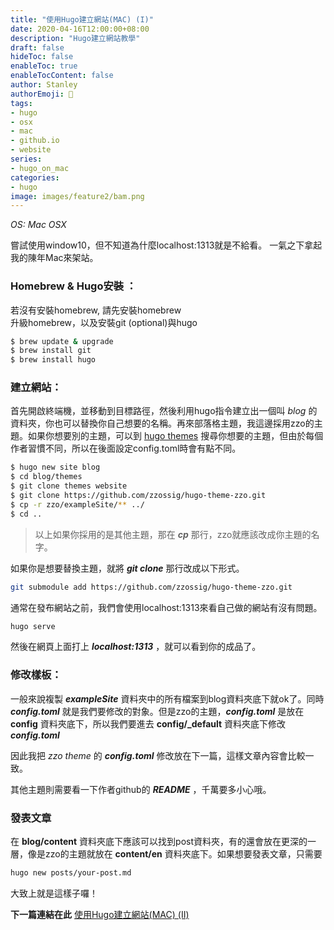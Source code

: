 ```yaml
---
title: "使用Hugo建立網站(MAC) (I)"
date: 2020-04-16T12:00:00+08:00
description: "Hugo建立網站教學"
draft: false
hideToc: false
enableToc: true
enableTocContent: false
author: Stanley
authorEmoji: 🎅
tags:
- hugo
- osx
- mac
- github.io
- website
series:
- hugo_on_mac
categories:
- hugo
image: images/feature2/bam.png
---
```


_OS: Mac OSX_

嘗試使用window10，但不知道為什麼localhost:1313就是不給看。
一氣之下拿起我的陳年Mac來架站。

### Homebrew & Hugo安裝 ：

若沒有安裝homebrew, 請先安裝homebrew  
升級homebrew，以及安裝git (optional)與hugo
```Bash
$ brew update & upgrade
$ brew install git
$ brew install hugo
```  


### 建立網站：

首先開啟終端機，並移動到目標路徑，然後利用hugo指令建立出一個叫 _blog_ 的資料夾，你也可以替換你自己想要的名稱。再來部落格主題，我這邊採用zzo的主題。如果你想要別的主題，可以到 [hugo themes](https://themes.gohugo.io/) 搜尋你想要的主題，但由於每個作者習慣不同，所以在後面設定config.toml時會有點不同。


```Bash
$ hugo new site blog
$ cd blog/themes
$ git clone themes website
$ git clone https://github.com/zzossig/hugo-theme-zzo.git
$ cp -r zzo/exampleSite/** ../
$ cd ..
```

> 以上如果你採用的是其他主題，那在 **_cp_** 那行，zzo就應該改成你主題的名字。

如果你是想要替換主題，就將 **_git clone_** 那行改成以下形式。
```bash
git submodule add https://github.com/zzossig/hugo-theme-zzo.git
```  

通常在發布網站之前，我們會使用localhost:1313來看自己做的網站有沒有問題。

```bash
hugo serve
```

然後在網頁上面打上 **_localhost:1313_** ，就可以看到你的成品了。

### 修改樣板：  

一般來說複製 **_exampleSite_** 資料夾中的所有檔案到blog資料夾底下就ok了。同時 **_config.toml_** 就是我們要修改的對象。但是zzo的主題，**_config.toml_** 是放在 **config** 資料夾底下，所以我們要進去 **config/_default** 資料夾底下修改 **_config.toml_**

因此我把 _zzo theme_ 的 **_config.toml_** 修改放在下一篇，這樣文章內容會比較一致。

其他主題則需要看一下作者github的 **_README_** ，千萬要多小心哦。

### 發表文章
在 **blog/content** 資料夾底下應該可以找到post資料夾，有的還會放在更深的一層，像是zzo的主題就放在 **content/en** 資料夾底下。如果想要發表文章，只需要

```bash
hugo new posts/your-post.md
```

大致上就是這樣子囉！


**下一篇連結在此**
[使用Hugo建立網站(MAC) (II)](https://stanley98745.github.io/posts/hugo_on_mac2/)
